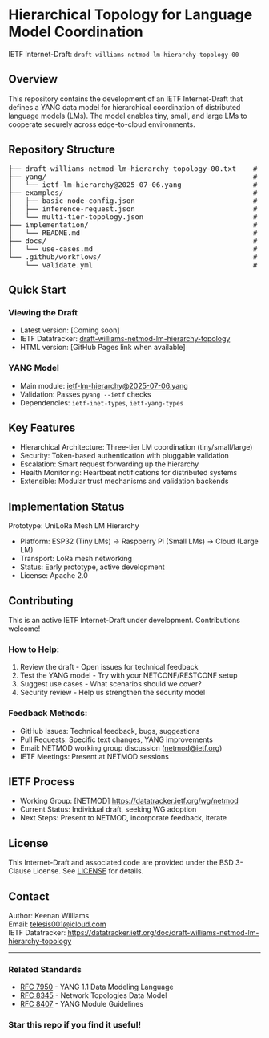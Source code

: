 # Hierarchical Topology for Language Model Coordination

IETF Internet-Draft: `draft-williams-netmod-lm-hierarchy-topology-00`

## Overview

This repository contains the development of an IETF Internet-Draft that defines a YANG data model for hierarchical coordination of distributed language models (LMs). The model enables tiny, small, and large LMs to cooperate securely across edge-to-cloud environments.

## Repository Structure

<pre>
├── draft-williams-netmod-lm-hierarchy-topology-00.txt    # Latest I-D text
├── yang/                                                 # YANG modules
│   └── ietf-lm-hierarchy@2025-07-06.yang                 # Main data model
├── examples/                                             # Usage examples
│   ├── basic-node-config.json                            # Single node configuration
│   ├── inference-request.json                            # RPC request example
│   └── multi-tier-topology.json                          # Complete hierarchy setup
├── implementation/                                       # Reference implementations
│   └── README.md                                         # UniLoRa prototype status
├── docs/                                                 # Additional documentation
│   └── use-cases.md                                      # Detailed use cases
└── .github/workflows/                                    # CI/CD automation
    └── validate.yml                                      # YANG validation
</pre>

## Quick Start

### Viewing the Draft
- Latest version: [Coming soon]
- IETF Datatracker: [draft-williams-netmod-lm-hierarchy-topology](https://datatracker.ietf.org/doc/draft-williams-netmod-lm-hierarchy-topology/)   
- HTML version: [GitHub Pages link when available]

### YANG Model
- Main module: [ietf-lm-hierarchy@2025-07-06.yang](yang/ietf-lm-hierarchy@2025-07-06.yang)
- Validation: Passes `pyang --ietf` checks
- Dependencies: `ietf-inet-types`, `ietf-yang-types`

## Key Features

- Hierarchical Architecture: Three-tier LM coordination (tiny/small/large)
- Security: Token-based authentication with pluggable validation
- Escalation: Smart request forwarding up the hierarchy
- Health Monitoring: Heartbeat notifications for distributed systems
- Extensible: Modular trust mechanisms and validation backends

## Implementation Status

Prototype: UniLoRa Mesh LM Hierarchy
- Platform: ESP32 (Tiny LMs) → Raspberry Pi (Small LMs) → Cloud (Large LM)
- Transport: LoRa mesh networking
- Status: Early prototype, active development
- License: Apache 2.0

## Contributing

This is an active IETF Internet-Draft under development. Contributions welcome!

### How to Help:
1. Review the draft - Open issues for technical feedback
2. Test the YANG model - Try with your NETCONF/RESTCONF setup
3. Suggest use cases - What scenarios should we cover?
4. Security review - Help us strengthen the security model

### Feedback Methods:
- GitHub Issues: Technical feedback, bugs, suggestions
- Pull Requests: Specific text changes, YANG improvements  
- Email: NETMOD working group discussion (netmod@ietf.org)
- IETF Meetings: Present at NETMOD sessions

## IETF Process

- Working Group: [NETMOD] https://datatracker.ietf.org/wg/netmod
- Current Status: Individual draft, seeking WG adoption
- Next Steps: Present to NETMOD, incorporate feedback, iterate

## License

This Internet-Draft and associated code are provided under the BSD 3-Clause License. See [LICENSE](LICENSE) for details.

## Contact

Author: Keenan Williams  
Email: telesis001@icloud.com  
IETF Datatracker: https://datatracker.ietf.org/doc/draft-williams-netmod-lm-hierarchy-topology

---

### Related Standards
- [RFC 7950](https://tools.ietf.org/html/rfc7950) - YANG 1.1 Data Modeling Language
- [RFC 8345](https://tools.ietf.org/html/rfc8345) - Network Topologies Data Model  
- [RFC 8407](https://tools.ietf.org/html/rfc8407) - YANG Module Guidelines

### Star this repo if you find it useful!
